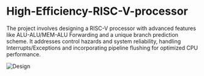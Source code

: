 # High-Efficiency-RISC-V-processor
The project involves designing a RISC-V processor with advanced features like ALU-ALU/MEM-ALU Forwarding and a unique branch prediction scheme. It addresses control hazards and system reliability, handling Interrupts/Exceptions and incorporating pipeline flushing for optimized CPU performance.


  ![Design](https://github.com/Mohammad-AlJourishi/High-Efficiency-RISC-V-processor/assets/125097449/e0c7cc0e-57e2-4122-90c5-00e5a9905212)

